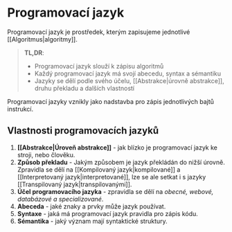 # Programovací jazyk
Programovací jazyk je prostředek, kterým zapisujeme jednotlivé [[Algoritmus|algoritmy]].

>**TL,DR**:
>- Programovací jazyk slouží k zápisu algoritmů
>- Každý programovací jazyk má svojí abecedu, syntax a sémantiku
>- Jazyky se dělí podle svého účelu, [[Abstrakce|úrovně abstrakce]], druhu překladu a dalších vlastností

Programovací jazyky vznikly jako nadstavba pro zápis jednotlivých bajtů instrukcí.

## Vlastnosti programovacích jazyků
1. **[[Abstrakce|Úroveň abstrakce]]** - jak blízko je programovací jazyk ke stroji, nebo člověku.
2. **Způsob překladu** - Jakým způsobem je jazyk překládán do nižší úrovně. Zpravidla se dělí na [[Kompilovaný jazyk|kompilované]] a [[Interpretovaný jazyk|interpretované]], lze se ale setkat i s jazyky [[Transpilovaný jazyk|transpilovanými]].
3. **Účel programovacího jazyka** - zpravidla se dělí na *obecné, webové, databázové a specializované*.
4. **Abeceda** - jaké znaky a prvky může jazyk používat.
5. **Syntaxe** - jaká má programovací jazyk pravidla pro zápis kódu.
6. **Sémantika** - jaký význam mají syntaktické struktury.